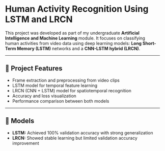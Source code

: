 # Human Activity Recognition Using LSTM and LRCN

This project was developed as part of my undergraduate **Artificial Intelligence and Machine Learning** module. It focuses on classifying human activities from video data using deep learning models: **Long Short-Term Memory (LSTM)** networks and a **CNN-LSTM hybrid (LRCN)**.

---

## 🚀 Project Features

- Frame extraction and preprocessing from video clips
- LSTM model for temporal feature learning
- LRCN (CNN + LSTM) model for spatiotemporal recognition
- Accuracy and loss visualization
- Performance comparison between both models

---

## 🧠 Models

- **LSTM:** Achieved 100% validation accuracy with strong generalization
- **LRCN:** Showed stable learning but limited validation accuracy improvement
